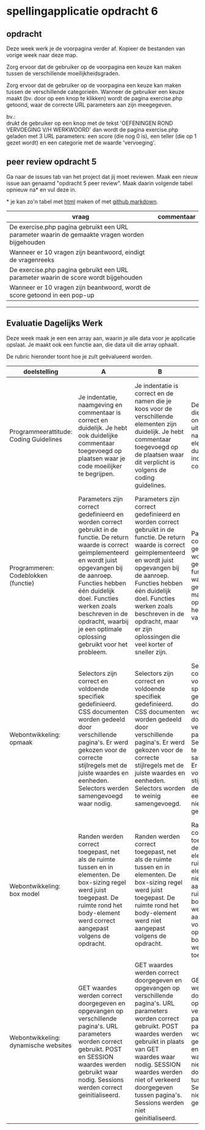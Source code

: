 # spellingapplicatie opdracht 6

## opdracht

Deze week werk je de voorpagina verder af. Kopieer de bestanden van vorige week naar deze map.

Zorg ervoor dat de gebruiker op de voorpagina een keuze kan maken tussen de verschillende moeilijkheidsgraden.

Zorg ervoor dat de gebruiker op de voorpagina een keuze kan maken tussen de verschillende categorieën. Wanneer de gebruiker een keuze maakt (bv. door op een knop te klikken) wordt de pagina exercise.php getoond, waar de correcte URL parameters aan zijn meegegeven.

bv.: <br>
drukt de gebruiker op een knop met de tekst 'OEFENINGEN ROND VERVOEGING V/H WERKWOORD' dan wordt de pagina exercise.php geladen met 3 URL parameters: een score (die nog 0 is), een teller (die op 1 gezet wordt) en een categorie met de waarde 'vervoeging'.

## peer review opdracht 5

Ga naar de issues tab van het project dat jij moet reviewen. Maak een nieuw issue aan genaamd "opdracht 5 peer review". Maak daarin volgende tabel opnieuw na* en vul deze in.

\* je kan zo'n tabel met [html](https://www.w3schools.com/html/html_tables.asp) maken of met [github markdown](https://help.github.com/en/github/writing-on-github/organizing-information-with-tables).

| vraag | commentaar |
| --- | --- |
| De exercise.php pagina gebruikt een URL parameter waarin de gemaakte vragen worden bijgehouden |  |
| Wanneer er 10 vragen zijn beantwoord, eindigt de vragenreeks |  |
| De exercise.php pagina gebruikt een URL parameter waarin de score wordt bijgehouden |  |
| Wanneer er 10 vragen zijn beantwoord, wordt de score getoond in een pop-up |  |


---

## Evaluatie Dagelijks Werk

Deze week maak je een een array aan, waarin je alle data voor je applicatie opslaat. Je maakt ook een functie aan, die data uit die array ophaalt.

De rubric hieronder toont hoe je zult geëvalueerd worden. 

|	doelstelling	|	A	|	B	|	C	|	D	|	E	|														
|	---	|	---	|	---	|	---	|	---	|	---	|														
|	Programmeerattitude: Coding Guidelines	|	Je indentatie, naamgeving en commentaar is correct en duidelijk. Je hebt ook duidelijke commentaar toegevoegd op plaatsen waar je code moeilijker te begrijpen.	|	Je indentatie is correct en de namen die je koos voor de verschillende elementen zijn duidelijk. Je hebt commentaar toegevoegd op de plaatsen waar dit verplicht is volgens de coding guidelines.	|	De commentaar die je schrijft is onvoldoende uitgewerkt. De naamgeving van elementen is duidelijk en je indentatie is correct.	|	De namen die je kiest voor de verschillende elementen zijn niet duidelijk genoeg. Je indentatie is correct en je hebt commentaar toegevoegd op de plaatsen waar dit verplicht is volgens de coding guidelines. 	|	Je indentatie, naamgeving en commentaar zijn onduidelijk en onvoldoende uitgewerkt.	|														
|	Programmeren: Codeblokken (functie)	|	Parameters zijn correct gedefinieerd en worden correct gebruikt in de functie. De return waarde is correct geimplementeerd en wordt juist opgevangen bij de aanroep. Functies hebben één duidelijk doel. Functies werken zoals beschreven in de opdracht, waarbij je een optimale oplossing gebruikt voor het probleem.	|	Parameters zijn correct gedefinieerd en worden correct gebruikt in de functie. De return waarde is correct geimplementeerd en wordt juist opgevangen bij de aanroep. Functies hebben één duidelijk doel. Functies werken zoals beschreven in de opdracht, maar er zijn oplossingen die veel korter of sneller zijn.	|	Parameters zijn correct gedefinieerd en worden correct gebruikt in de functie. De return waarde is correct geimplementeerd, maar wordt niet opgevangen bij het aanroepen van de functie.	|	Parameters zijn correct gedefinieerd, maar worden verkeerd gebruikt in de functie zelf. De return waarde is correct geimplementeerd, maar wordt niet opgevangen bij het aanroepen van de functie.	|	De signature van de functie is niet volledig. Het aanroepen van de functie gebeurt verkeerd. Er is geen return-waarde aanwezig wanneer dit nodig is.	|														
|	Webontwikkeling: opmaak	|	Selectors zijn correct en voldoende specifiek gedefinieerd. CSS documenten worden gedeeld door verschillende pagina's. Er werd gekozen voor de correcte stijlregels met de juiste waardes en eenheden. Selectors werden samengevoegd waar nodig.	|	Selectors zijn correct en voldoende specifiek gedefinieerd. CSS documenten worden gedeeld door verschillende pagina's. Er werd gekozen voor de correcte stijlregels met de juiste waardes en eenheden. Selectors worden te weinig samengevoegd. 	|	Selectors zijn correct en voldoende specifiek gedefinieerd. CSS documenten worden gedeeld door verschillende pagina's. Selectors worden te weinig samengevoegd. Er werd gekozen voor de correcte stijlregels, maar de waardes en eenheden werden niet correct gebruikt. 	|	Selectors zijn correct gedefinieerd, maar zijn vaak niet specifiek genoeg. CSS documenten worden niet gedeeld door verschillende pagina's. Selectors worden te weinig samengevoegd. Er werd gekozen voor de correcte stijlregels, maar de waardes en eenheden werden niet correct gebruikt. 	|	Selectors zijn verkeerd of niet specifiek genoeg gedefinieerd. Selectors worden te weinig samengevoegd. CSS documenten worden niet gedeeld door verschillende pagina's. Stijlregels, waardes en eenheden werden niet correct gebruikt. 	|														
|	Webontwikkeling: box model	|	Randen werden correct toegepast, net als de ruimte tussen en in elementen. De box-sizing regel werd juist toegepast. De ruimte rond het body-element werd correct aangepast volgens de opdracht. 	|	Randen werden correct toegepast, net als de ruimte tussen en in elementen. De box-sizing regel werd juist toegepast. De ruimte rond het body-element werd niet aangepast volgens de opdracht. 	|	Randen werden correct toegepast, net als de ruimte tussen elementen. De ruimte binnen in elementen werd niet correct aangepast. De ruimte rond het body-element werd niet aangepast volgens de opdracht. De box-sizing regel werd niet juist toegepast.	|	Randen werden correct toegepast, net als de ruimte binnen in elementen. De ruimte tussen elementen werd niet correct aangepast. De ruimte rond het body-element werd niet aangepast volgens de opdracht. De box-sizing regel werd niet juist toegepast.	|	De ruimte tussen en in elementen werd niet correct aangepast. De ruimte rond het body-element werd niet aangepast volgens de opdracht. De box-sizing regel werd niet juist toegepast.	|														
|	Webontwikkeling: dynamische websites	|	GET waardes werden correct doorgegeven en opgevangen op verschillende pagina's. URL parameters worden correct gebruikt. POST en SESSION waardes werden gebruikt waar nodig. Sessions werden correct geinitialiseerd. 	|	GET waardes werden correct doorgegeven en opgevangen op verschillende pagina's. URL parameters worden correct gebruikt. POST waardes werden gebruikt in plaats van GET waardes waar nodig. SESSION waardes werden niet of verkeerd doorgegeven tussen pagina's. Sessions werden niet geinitialiseerd. 	|	GET waardes werden correct doorgegeven en opgevangen op verschillende pagina's. URL parameters worden correct gebruikt. POST en SESSION waardes werden niet of verkeerd doorgegeven tussen pagina's. Sessions werden niet geinitialiseerd. 	|	GET waardes werden correct doorgegeven naar verschillende pagina's. POST en SESSION waardes werden niet of verkeerd doorgegeven tussen pagina's. Sessions werden niet geinitialiseerd. URL parameters worden verkeerd gebruikt.	|	GET, POST en SESSION waardes werden niet of verkeerd doorgegeven tussen pagina's. Sessions werden niet geinitialiseerd. URL parameters worden verkeerd gebruikt.	|														
